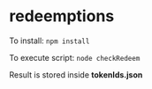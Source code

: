 # redeemptions

To install:
`npm install`

To execute script:
`node checkRedeem`

Result is stored inside **tokenIds.json**

